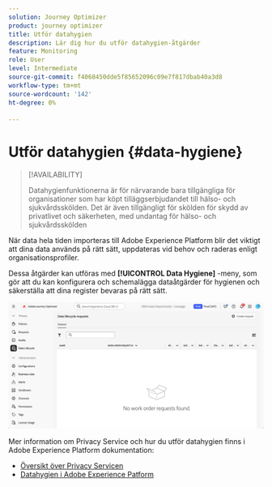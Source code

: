 ```yaml
---
solution: Journey Optimizer
product: journey optimizer
title: Utför datahygien
description: Lär dig hur du utför datahygien-åtgärder
feature: Monitoring
role: User
level: Intermediate
source-git-commit: f4068450dde5f85652096c09e7f817dbab40a3d8
workflow-type: tm+mt
source-wordcount: '142'
ht-degree: 0%

---
```


# Utför datahygien {#data-hygiene}

>[!AVAILABILITY]
>
>Datahygienfunktionerna är för närvarande bara tillgängliga för organisationer som har köpt tilläggserbjudandet till hälso- och sjukvårdsskölden. Det är även tillgängligt för skölden för skydd av privatlivet och säkerheten, med undantag för hälso- och sjukvårdsskölden


När data hela tiden importeras till Adobe Experience Platform blir det viktigt att dina data används på rätt sätt, uppdateras vid behov och raderas enligt organisationsprofiler.

Dessa åtgärder kan utföras med **[!UICONTROL Data Hygiene]** -meny, som gör att du kan konfigurera och schemalägga dataåtgärder för hygienen och säkerställa att dina register bevaras på rätt sätt.

![](assets/data-hygiene.png)

Mer information om Privacy Service och hur du utför datahygien finns i Adobe Experience Platform dokumentation:

* [Översikt över Privacy Servicen](https://experienceleague.adobe.com/docs/experience-platform/privacy/home.html)
* [Datahygien i Adobe Experience Patform](https://experienceleague.adobe.com/docs/experience-platform/hygiene/home.html?lang=en)
